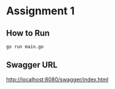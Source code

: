 # Assignment 1

## How to Run
`go run main.go`

## Swagger URL
[http://localhost:8080/swagger/index.html](http://localhost:8080/swagger/index.html)